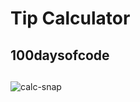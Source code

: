# Tip Calculator
## 100daysofcode
##
![calc-snap](https://user-images.githubusercontent.com/103376339/186142996-d5caf69e-0ca5-461d-b320-75c27a585bf7.PNG)
